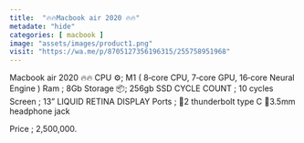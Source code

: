 ```yaml
---
title:  "🔥🔥Macbook air 2020 🔥🔥"
metadate: "hide"
categories: [ macbook ]
image: "assets/images/product1.png"
visit: "https://wa.me/p/8705127356196315/255758951968"
---
```

Macbook air 2020 🔥🔥
CPU ⚙️; M1 ( 8‑core CPU, 7‑core GPU, 16‑core Neural Engine ) 
Ram ; 8Gb 
Storage 📦; 256gb SSD 
CYCLE COUNT ; 10 cycles 
Screen ; 13” LIQUID RETINA DISPLAY 
Ports ; 
📍2 thunderbolt type C 
📍3.5mm headphone jack

Price ; 2,500,000.
